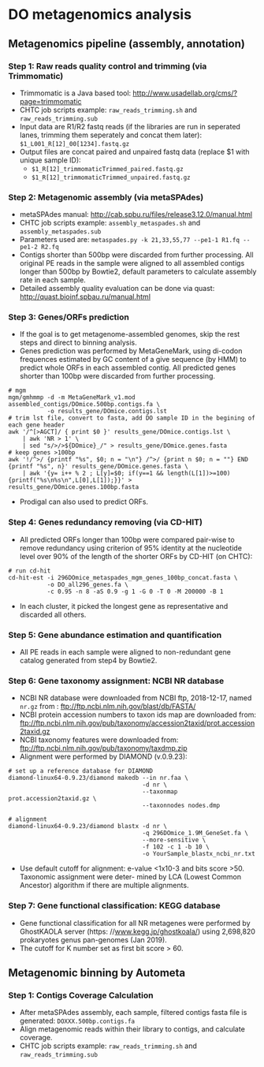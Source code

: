 # DO metagenomics analysis

## **Metagenomics pipeline (assembly, annotation)**

### **Step 1: Raw reads quality control and trimming (via Trimmomatic)**
- Trimmomatic is a Java based tool: http://www.usadellab.org/cms/?page=trimmomatic
- CHTC job scripts example: `raw_reads_trimming.sh` and `raw_reads_trimming.sub`
- Input data are R1/R2 fastq reads (if the libraries are run in seperated lanes, trimming them seperately and concat them later): `$1_L001_R[12]_00[1234].fastq.gz`
- Output files are concat paired and unpaired fastq data (replace $1 with unique sample ID):
    * `$1_R[12]_trimmomaticTrimmed_paired.fastq.gz`
    * `$1_R[12]_trimmomaticTrimmed_unpaired.fastq.gz`

### **Step 2: Metagenomic assembly (via metaSPAdes)**
- metaSPAdes manual: http://cab.spbu.ru/files/release3.12.0/manual.html
- CHTC job scripts example: `assembly_metaspades.sh` and `assembly_metaspades.sub`
- Parameters used are: `metaspades.py -k 21,33,55,77 --pe1-1 R1.fq --pe1-2 R2.fq`
- Contigs shorter than 500bp were discarded from further processing. All original PE reads in the sample were aligned to all assembled contigs longer than 500bp by Bowtie2, default parameters to calculate assembly rate in each sample.
- Detailed assembly quality evaluation can be done via quast: http://quast.bioinf.spbau.ru/manual.html

### **Step 3: Genes/ORFs prediction**
- If the goal is to get metagenome-assembled genomes, skip the rest steps and direct to binning analysis.
- Genes prediction was performed by MetaGeneMark, using di-codon frequences estimated by GC content of a give sequence (by HMM) to predict whole ORFs in each assembled contig. All predicted genes shorter than 100bp were discarded from further processing.
```
# mgm
mgm/gmhmmp -d -m MetaGeneMark_v1.mod assembled_contigs/DOmice.500bp.contigs.fa \
           -o results_gene/DOmice.contigs.lst
# trim lst file, convert to fasta, add DO sample ID in the begining of each gene header
awk '/^[>AGCT]/ { print $0 }' results_gene/DOmice.contigs.lst \
    | awk 'NR > 1' \
    | sed "s/>/>${DOmice}_/" > results_gene/DOmice.genes.fasta
# keep genes >100bp
awk '!/^>/ {printf "%s", $0; n = "\n"} /^>/ {print n $0; n = ""} END {printf "%s", n}' results_gene/DOmice.genes.fasta \
    | awk '{y= i++ % 2 ; L[y]=$0; if(y==1 && length(L[1])>=100) {printf("%s\n%s\n",L[0],L[1]);}}' > results_gene/DOmice.genes.100bp.fasta

```
- Prodigal can also used to predict ORFs.

### **Step 4: Genes redundancy removing (via CD-HIT)**
- All predicted ORFs longer than 100bp were compared pair-wise to remove redundancy using criterion of 95% identity at the nucleotide level over 90% of the length of the shorter ORFs by CD-HIT (on CHTC):
```
# run cd-hit
cd-hit-est -i 296DOmice_metaspades_mgm_genes_100bp_concat.fasta \
           -o DO_all296_genes.fa \
           -c 0.95 -n 8 -aS 0.9 -g 1 -G 0 -T 0 -M 200000 -B 1
```
- In each cluster, it picked the longest gene as representative and discarded all others.

### **Step 5: Gene abundance estimation and quantification**
- All PE reads in each sample were aligned to non-redundant gene catalog generated from step4 by Bowtie2.

### **Step 6: Gene taxonomy assignment: NCBI NR database**
- NCBI NR database were downloaded from NCBI ftp, 2018-12-17, named `nr.gz` from : ftp://ftp.ncbi.nlm.nih.gov/blast/db/FASTA/
- NCBI protein accession numbers to taxon ids map are downloaded from: ftp://ftp.ncbi.nlm.nih.gov/pub/taxonomy/accession2taxid/prot.accession2taxid.gz
- NCBI taxonomy features were downloaded from: ftp://ftp.ncbi.nlm.nih.gov/pub/taxonomy/taxdmp.zip
- Alignment were performed by DIAMOND (v.0.9.23):
```
# set up a reference database for DIAMOND
diamond-linux64-0.9.23/diamond makedb --in nr.faa \
                                      -d nr \ 
                                      --taxonmap prot.accession2taxid.gz \
                                      --taxonnodes nodes.dmp

# alignment
diamond-linux64-0.9.23/diamond blastx -d nr \
                                      -q 296DOmice_1.9M_GeneSet.fa \
                                      --more-sensitive \
                                      -f 102 -c 1 -b 10 \
                                      -o YourSample_blastx_ncbi_nr.txt
```
- Use default cutoff for alignment: e-value <1x10-3 and bits score >50. Taxonomic assignment were deter- mined by LCA (Lowest Common Ancestor) algorithm if there are multiple alignments. 

### **Step 7: Gene functional classification: KEGG database**
- Gene functional classification for all NR metagenes were performed by GhostKAOLA server (https: //www.kegg.jp/ghostkoala/) using 2,698,820 prokaryotes genus pan-genomes (Jan 2019).
- The cutoff for K number set as first bit score > 60.


## **Metagenomic binning by Autometa**

### **Step 1: Contigs Coverage Calculation**
- After metaSPAdes assembly, each sample, filtered contigs fasta file is generated: `DOXXX.500bp.contigs.fa`
- Align metagenomic reads within their library to contigs, and calculate coverage.
- CHTC job scripts example: `raw_reads_trimming.sh` and `raw_reads_trimming.sub`

